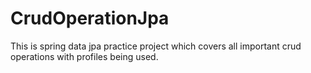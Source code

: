 # CrudOperationJpa
This is spring data jpa practice project which covers all important crud operations with profiles being used.

